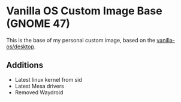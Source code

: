 # Vanilla OS Custom Image Base (GNOME 47)
This is the base of my personal custom image, based on the [vanilla-os/desktop](https://github.com/Vanilla-OS/desktop-image).

## Additions
- Latest linux kernel from sid
- Latest Mesa drivers
- Removed Waydroid
